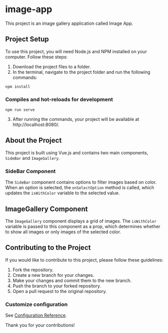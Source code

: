 # image-app

This project is an image gallery application called Image App.

## Project Setup

To use this project, you will need Node.js and NPM installed on your computer. Follow these steps:

1. Download the project files to a folder.
2. In the terminal, navigate to the project folder and run the following commands:

```
npm install
```

### Compiles and hot-reloads for development
```
npm run serve
```
3. After running the commands, your project will be available at http://localhost:8080/.

## About the Project

This project is built using Vue.js and contains two main components, `SideBar` and `ImageGallery`.

### SideBar Component

The `SideBar` component contains options to filter images based on color. When an option is selected, the `onSelectOption` method is called, which updates the `isWithColor` variable to the selected value.

## ImageGallery Component

The `ImageGallery` component displays a grid of images. The `isWithColor` variable is passed to this component as a prop, which determines whether to show all images or only images of the selected color.

## Contributing to the Project

If you would like to contribute to this project, please follow these guidelines:

1. Fork the repository.
2. Create a new branch for your changes.
3. Make your changes and commit them to the new branch.
4. Push the branch to your forked repository.
5. Open a pull request to the original repository.

### Customize configuration
See [Configuration Reference](https://cli.vuejs.org/config/).

Thank you for your contributions!
